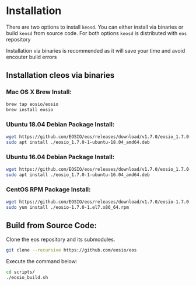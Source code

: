 # Installation

There are two options to install `keosd`. You can either install via binaries or build `keosd` from source code. For both options `keosd` is distributed with `eos` repository

Installation via binaries is recommended as it will save your time and avoid encouter build errors

## Installation cleos via binaries

### Mac OS X Brew Install:

```bash
brew tap eosio/eosio
brew install eosio
```
### Ubuntu 18.04 Debian Package Install:
```bash
wget https://github.com/EOSIO/eos/releases/download/v1.7.0/eosio_1.7.0-1-ubuntu-18.04_amd64.deb
sudo apt install ./eosio_1.7.0-1-ubuntu-18.04_amd64.deb
```
### Ubuntu 16.04 Debian Package Install:
```bash
wget https://github.com/EOSIO/eos/releases/download/v1.7.0/eosio_1.7.0-1-ubuntu-16.04_amd64.deb
sudo apt install ./eosio_1.7.0-1-ubuntu-16.04_amd64.deb
```

### CentOS RPM Package Install:
```bash
wget https://github.com/EOSIO/eos/releases/download/v1.7.0/eosio-1.7.0-1.el7.x86_64.rpm
sudo yum install ./eosio-1.7.0-1.el7.x86_64.rpm
```

## Build from Source Code:

Clone the eos repository and its submodules.

```bash
git clone --recursive https://github.com/eosio/eos
```

Execute the command below:

```bash
cd scripts/
./eosio_build.sh
```